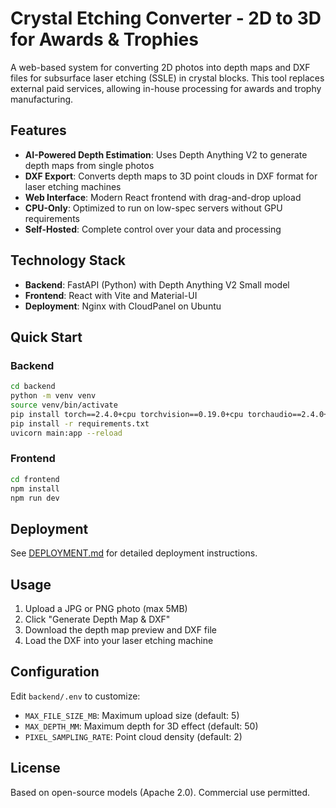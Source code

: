 # Crystal Etching Converter - 2D to 3D for Awards & Trophies

A web-based system for converting 2D photos into depth maps and DXF files for subsurface laser etching (SSLE) in crystal blocks. This tool replaces external paid services, allowing in-house processing for awards and trophy manufacturing.

## Features

- **AI-Powered Depth Estimation**: Uses Depth Anything V2 to generate depth maps from single photos
- **DXF Export**: Converts depth maps to 3D point clouds in DXF format for laser etching machines
- **Web Interface**: Modern React frontend with drag-and-drop upload
- **CPU-Only**: Optimized to run on low-spec servers without GPU requirements
- **Self-Hosted**: Complete control over your data and processing

## Technology Stack

- **Backend**: FastAPI (Python) with Depth Anything V2 Small model
- **Frontend**: React with Vite and Material-UI
- **Deployment**: Nginx with CloudPanel on Ubuntu

## Quick Start

### Backend
```bash
cd backend
python -m venv venv
source venv/bin/activate
pip install torch==2.4.0+cpu torchvision==0.19.0+cpu torchaudio==2.4.0+cpu -f https://download.pytorch.org/whl/torch_stable.html
pip install -r requirements.txt
uvicorn main:app --reload
```

### Frontend
```bash
cd frontend
npm install
npm run dev
```

## Deployment

See [DEPLOYMENT.md](DEPLOYMENT.md) for detailed deployment instructions.

## Usage

1. Upload a JPG or PNG photo (max 5MB)
2. Click "Generate Depth Map & DXF"
3. Download the depth map preview and DXF file
4. Load the DXF into your laser etching machine

## Configuration

Edit `backend/.env` to customize:
- `MAX_FILE_SIZE_MB`: Maximum upload size (default: 5)
- `MAX_DEPTH_MM`: Maximum depth for 3D effect (default: 50)
- `PIXEL_SAMPLING_RATE`: Point cloud density (default: 2)

## License

Based on open-source models (Apache 2.0). Commercial use permitted.
